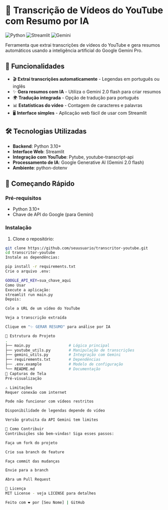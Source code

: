 # 🎥 Transcrição de Vídeos do YouTube com Resumo por IA

![Python](https://img.shields.io/badge/Python-3.10%2B-blue)
![Streamlit](https://img.shields.io/badge/Streamlit-FF4B4B?logo=streamlit&logoColor=white)
![Gemini](https://img.shields.io/badge/Google_Gemini-1.5_Pro-4285F4?logo=google&logoColor=white)

Ferramenta que extrai transcrições de vídeos do YouTube e gera resumos automáticos usando a inteligência artificial do Google Gemini Pro.

## 🌟 Funcionalidades

- 🎬 **Extrai transcrições automaticamente** - Legendas em português ou inglês
- ✨ **Gera resumos com IA** - Utiliza o Gemini 2.0 flash para criar resumos
- 🌍 **Tradução integrada** - Opção de tradução para português
- 📊 **Estatísticas do vídeo** - Contagem de caracteres e palavras
- 🖥️ **Interface simples** - Aplicação web fácil de usar com Streamlit

## 🛠️ Tecnologias Utilizadas

- **Backend**: Python 3.10+
- **Interface Web**: Streamlit
- **Integração com YouTube**: Pytube, youtube-transcript-api
- **Processamento de IA**: Google Generative AI (Gemini 2.0 flash)
- **Ambiente**: python-dotenv

## 🚀 Começando Rápido

### Pré-requisitos
- Python 3.10+
- Chave de API do Google (para Gemini)

### Instalação
1. Clone o repositório:
```bash
git clone https://github.com/seuusuario/transcritor-youtube.git
cd transcritor-youtube
Instale as dependências:

pip install -r requirements.txt
Crie o arquivo .env:

GOOGLE_API_KEY=sua_chave_aqui
Como Usar
Execute a aplicação:
streamlit run main.py
Depois:

Cole a URL de um vídeo do YouTube

Veja a transcrição extraída

Clique em "✨ GERAR RESUMO" para análise por IA

📂 Estrutura do Projeto
.
├── main.py                 # Lógica principal
├── youtube_utils.py        # Manipulação de transcrições
├── gemini_utils.py         # Integração com Gemini
├── requirements.txt        # Dependências
├── .env.example            # Modelo de configuração
└── README.md               # Documentação
📸 Capturas de Tela
Pré-visualização

⚠️ Limitações
Requer conexão com internet

Pode não funcionar com vídeos restritos

Disponibilidade de legendas depende do vídeo

Versão gratuita da API Gemini tem limites

🤝 Como Contribuir
Contribuições são bem-vindas! Siga esses passos:

Faça um fork do projeto

Crie sua branch de feature

Faça commit das mudanças

Envie para a branch

Abra um Pull Request

📜 Licença
MIT License - veja LICENSE para detalhes

Feito com ❤️ por [Seu Nome] | GitHub
